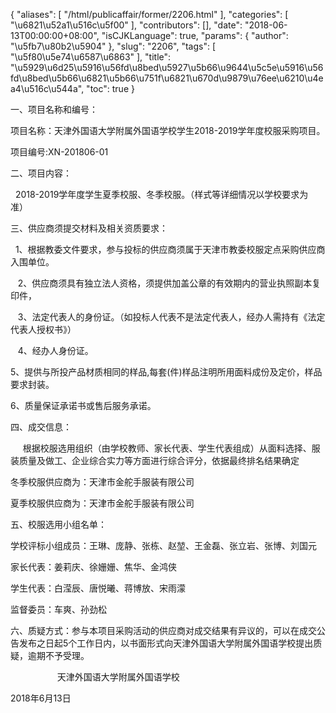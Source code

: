 {
    "aliases": [
        "/html/publicaffair/former/2206.html"
    ],
    "categories": [
        "\u6821\u52a1\u516c\u5f00"
    ],
    "contributors": [],
    "date": "2018-06-13T00:00:00+08:00",
    "isCJKLanguage": true,
    "params": {
        "author": "\u5fb7\u80b2\u5904"
    },
    "slug": "2206",
    "tags": [
        "\u5f80\u5e74\u6587\u6863"
    ],
    "title": "\u5929\u6d25\u5916\u56fd\u8bed\u5927\u5b66\u9644\u5c5e\u5916\u56fd\u8bed\u5b66\u6821\u5b66\u751f\u6821\u670d\u9879\u76ee\u6210\u4ea4\u516c\u544a",
    "toc": true
}

一、项目名称和编号：




项目名称：天津外国语大学附属外国语学校学生2018-2019学年度校服采购项目。




项目编号:XN-201806-01




二、项目内容：   

  2018-2019学年度学生夏季校服、冬季校服。（样式等详细情况以学校要求为准） 




三、供应商须提交材料及相关资质要求：    

  1、根据教委文件要求，参与投标的供应商须属于天津市教委校服定点采购供应商入围单位。




   2、供应商须具有独立法人资格，须提供加盖公章的有效期内的营业执照副本复印件，  

   3、法定代表人的身份证。（如投标人代表不是法定代表人，经办人需持有《法定代表人授权书》）   

   4、经办人身份证。




5、提供与所投产品材质相同的样品,每套(件)样品注明所用面料成份及定价，样品要求封装。




6、质量保证承诺书或售后服务承诺。




四、成交信息：




     根据校服选用组织（由学校教师、家长代表、学生代表组成）从面料选择、服装质量及做工、企业综合实力等方面进行综合评分，依据最终排名结果确定




冬季校服供应商为：天津市金舵手服装有限公司




夏季校服供应商为：天津市金舵手服装有限公司




五、校服选用小组名单：




学校评标小组成员：王琳、庞静、张栋、赵堃、王金磊、张立岩、张博、刘国元




家长代表：姜莉庆、徐姗姗、焦华、金鸿侠




学生代表：白滢辰、唐悦曦、蒋博放、宋雨濛




监督委员：车爽、孙劲松




六、质疑方式：参与本项目采购活动的供应商对成交结果有异议的，可以在成交公告发布之日起5个工作日内，以书面形式向天津外国语大学附属外国语学校提出质疑，逾期不予受理。














                   天津外国语大学附属外国语学校




2018年6月13日     


